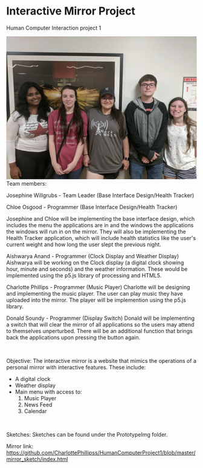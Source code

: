 # Interactive Mirror Project
Human Computer Interaction project 1

![Team members](p1.group12.png)
Team members:

Josephine Willgrubs - Team Leader (Base Interface Design/Health Tracker)

Chloe Osgood - Programmer (Base Interface Design/Health Tracker)

Josephine and Chloe will be implementing the base interface design, which includes the menu the applications are in and the windows the applications the windows will run in on the mirror. They will also be implementing the Health Tracker application, which will include health statistics like the user's current weight and how long the user slept the previous night.

Aishwarya Anand - Programmer (Clock Display and Weather Display)
Aishwarya will be working on the Clock display (a digital clock showing hour, minute and seconds)  and the weather information. These would be implemented using the p5.js library of processing and HTML5.

Charlotte Phillips - Programmer (Music Player)
Charlotte will be designing and implementing the music player. The user can play music they have uploaded into the mirror. The player will be implemention using the p5.js library.

Donald Soundy - Programmer (Display Switch)
Donald will be implementing a switch that will clear the mirror of all applications so the users may attend to themselves unperturbed. 
There will be an additional function that brings back the applications upon pressing the button again.

<br>

Objective:
The interactive mirror is a website that mimics the operations of a personal mirror with interactive features. These include:

- A digital clock
- Weather display
- Main menu with access to:
    1. Music Player
    2. News Feed
    3. Calendar

<br>

Sketches: Sketches can be found under the PrototypeImg folder.

Mirror link: https://github.com/CharlottePhillipss/HumanComputerProject1/blob/master/mirror_sketch/index.html
